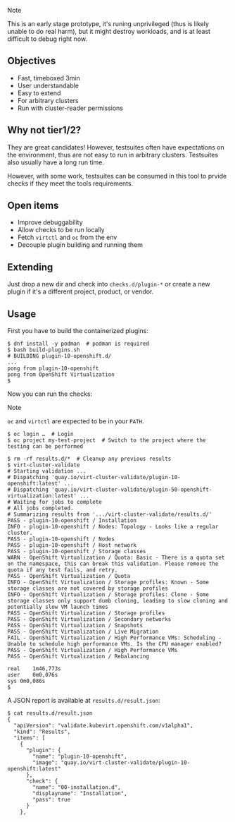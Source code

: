 
> [!NOTE]
> This is an early stage prototype, it's runing unprivileged (thus is likely unable to do real harm),
> but it might destroy workloads, and is at least difficult to debug right now.

## Objectives

* Fast, timeboxed 3min
* User understandable
* Easy to extend
* For arbitrary clusters
* Run with cluster-reader permissions

## Why not tier1/2?

They are great candidates!
However, testsuites often have expectations on the environment, thus are not easy to run in arbitrary clusters.
Testsuites also usually have a long run time.

However, with some work, testsuites can be consumed in this tool to prvide checks if they meet the tools requirements.

## Open items

- Improve debuggability
- Allow checks to be run locally
- Fetch `virtctl` and `oc` from the env
- Decouple plugin building and running them

## Extending

Just drop a new dir and check into `checks.d/plugin-*` or create a new plugin if it's a different project, product, or vendor.

## Usage

First you have to build the containerized plugins:

```console
$ dnf install -y podman  # podman is required
$ bash build-plugins.sh
# BUILDING plugin-10-openshift.d/
...
pong from plugin-10-openshift
pong from OpenShift Virtualization
$ 
```

Now you can run the checks:

> [!NOTE]
> `oc` and `virtctl` are expected to be in your `PATH`.

```console
$ oc login …  # Login
$ oc project my-test-project  # Switch to the project where the testing can be performed

$ rm -rf results.d/*  # Cleanup any previous results
$ virt-cluster-validate
# Starting validation ...
# Dispatching 'quay.io/virt-cluster-validate/plugin-10-openshift:latest' ...
# Dispatching 'quay.io/virt-cluster-validate/plugin-50-openshift-virtualization:latest' ...
# Waiting for jobs to complete
# All jobs completed.
# Summarizing results from '.../virt-cluster-validate/results.d/'
PASS - plugin-10-openshift / Installation
INFO - plugin-10-openshift / Nodes: Topology - Looks like a regular cluster.
PASS - plugin-10-openshift / Nodes
PASS - plugin-10-openshift / Host network
PASS - plugin-10-openshift / Storage classes
WARN - OpenShift Virtualization / Quota: Basic - There is a quota set on the namespace, this can break this validation. Please remove the quota if any test fails, and retry.
PASS - OpenShift Virtualization / Quota
INFO - OpenShift Virtualization / Storage profiles: Known - Some storage classes are not covered by storage profiles
INFO - OpenShift Virtualization / Storage profiles: Clone - Some storage classes only support dumb cloning, leading to slow cloning and potentially slow VM launch times
PASS - OpenShift Virtualization / Storage profiles
PASS - OpenShift Virtualization / Secondary networks
PASS - OpenShift Virtualization / Snapshots
PASS - OpenShift Virtualization / Live Migration
FAIL - OpenShift Virtualization / High Performance VMs: Scheduling - Unable to schedule high performance VMs. Is the CPU manager enabled?
PASS - OpenShift Virtualization / High Performance VMs
PASS - OpenShift Virtualization / Rebalancing

real	1m46,773s
user	0m0,076s
sys	0m0,086s
$
```

A JSON report is available at `results.d/result.json`:

```console
$ cat results.d/result.json 
{
  "apiVersion": "validate.kubevirt.openshift.com/v1alpha1",
  "kind": "Results",
  "items": [
    {
      "plugin": {
        "name": "plugin-10-openshift",
        "image": "quay.io/virt-cluster-validate/plugin-10-openshift:latest"
      },
      "check": {
        "name": "00-installation.d",
        "displayname": "Installation",
        "pass": true
      }
    },

```
